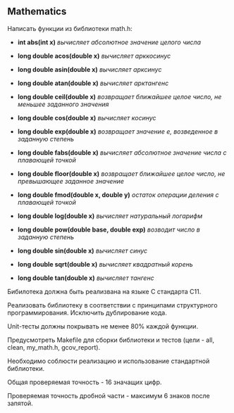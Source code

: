 ## Mathematics

Написать функции из библиотеки math.h:

- **int abs(int x)** 
*вычисляет абсолютное значение целого числа*

- **long double acos(double x)**
*вычисляет арккосинус*

- **long double asin(double x)**
*вычисляет арксинус*

- **long double atan(double x)**
*вычисляет арктангенс*

- **long double ceil(double x)**
*возвращает ближайшее целое число, не меньшее заданного значения*

- **long double cos(double x)**
*вычисляет косинус*

- **long double exp(double x)**
*возвращает значение e, возведенное в заданную степень*

- **long double fabs(double x)**
*вычисляет абсолютное значение числа с плавающей точкой*

- **long double floor(double x)**
*возвращает ближайшее целое число, не превышающее заданное значение*

- **long double fmod(double x, double y)**
*остаток операции деления с плавающей точкой*

- **long double log(double x)**
*вычисляет натуральный логарифм*

- **long double pow(double base, double exp)**
*возводит число в заданную степень*

- **long double sin(double x)**
*вычисляет синус*

- **long double sqrt(double x)**
*вычисляет квадратный корень*

- **long double tan(double x)**
*вычисляет тангенс*

Бибилотека должна быть реализвана на языке С стандарта С11.

Реализовать библиотеку в соответствии с принципами структурного программирования.
Исключить дублирование кода.

Unit-тесты должны покрывать не менее 80% каждой функции.

Предусмотреть Makefile для сборки библиотеки и тестов (цели - all, clean, my_math.h, gcov_report).

Необходимо соблюсти реализацию и использование стандартной библиотеки.

Общая проверяемая точность - 16 значащих цифр.

Проверяемая точность дробной части - максимум 6 знаков после запятой.